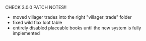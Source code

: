 CHECK 3.0.0 PATCH NOTES!!

- moved villager trades into the right "villager_trade" folder
- fixed wild flax loot table
- entirely disabled placeable books until the new system is fully implemented
